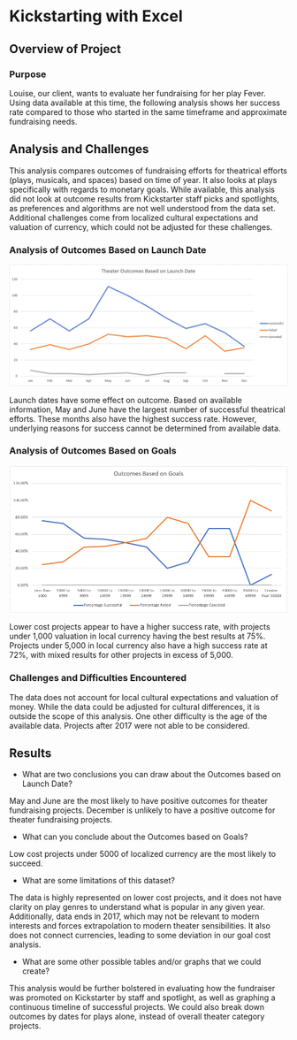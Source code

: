 # Kickstarting with Excel

## Overview of Project

### Purpose

Louise, our client, wants to evaluate her fundraising for her play Fever. Using data available at this time, the following analysis shows her success rate compared to those who started in the same timeframe and approximate fundraising needs.

## Analysis and Challenges

This analysis compares outcomes of fundraising efforts for theatrical efforts (plays, musicals, and spaces) based on time of year. It also looks at plays specifically with regards to monetary goals. While available, this analysis did not look at outcome results from Kickstarter staff picks and spotlights, as preferences and algorithms are not well understood from the data set. Additional challenges come from localized cultural expectations and valuation of currency, which could not be adjusted for these challenges.

### Analysis of Outcomes Based on Launch Date

![OutcomesBasedOnLaunchDate](/resources/Theater_Outcomes_vs_Launch.PNG)

Launch dates have some effect on outcome. Based on available information, May and June have the largest number of successful theatrical efforts. These months also have the highest success rate. However, underlying reasons for success cannot be determined from available data.

### Analysis of Outcomes Based on Goals

![OutcomesBasedOnLaunchDate](/resources/Outcomes_vs_Goals.PNG)

Lower cost projects appear to have a higher success rate, with projects under 1,000 valuation in local currency having the best results at 75%. Projects under 5,000 in local currency also have a high success rate at 72%, with mixed results for other projects in excess of 5,000.

### Challenges and Difficulties Encountered

The data does not account for local cultural expectations and valuation of money. While the data could be adjusted for cultural differences, it is outside the scope of this analysis. One other difficulty is the age of the available data. Projects after 2017 were not able to be considered.

## Results

- What are two conclusions you can draw about the Outcomes based on Launch Date?

May and June are the most likely to have positive outcomes for theater fundraising projects. December is unlikely to have a positive outcome for theater fundraising projects.

- What can you conclude about the Outcomes based on Goals?

Low cost projects under 5000 of localized currency are the most likely to succeed.

- What are some limitations of this dataset?

The data is highly represented on lower cost projects, and it does not have clarity on play genres to understand what is popular in any given year. Additionally, data ends in 2017, which may not be relevant to modern interests and forces extrapolation to modern theater sensibilities. It also does not connect currencies, leading to some deviation in our goal cost analysis.

- What are some other possible tables and/or graphs that we could create?

This analysis would be further bolstered in evaluating how the fundraiser was promoted on Kickstarter by staff and spotlight, as well as graphing a continuous timeline of successful projects. We could also break down outcomes by dates for plays alone, instead of overall theater category projects.
